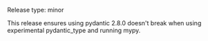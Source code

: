 Release type: minor

This release ensures using pydantic 2.8.0 doesn't break when using experimental
pydantic_type and running mypy.
